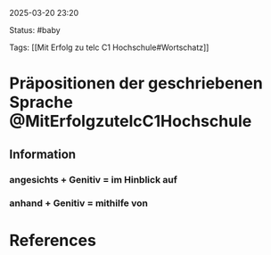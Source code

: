 2025-03-20 23:20

Status: #baby 

Tags: [[Mit Erfolg zu telc C1 Hochschule#Wortschatz]]

# Präpositionen der geschriebenen Sprache @MitErfolgzutelcC1Hochschule

## Information

### angesichts + Genitiv = im Hinblick auf

### anhand + Genitiv = mithilfe von



















# References